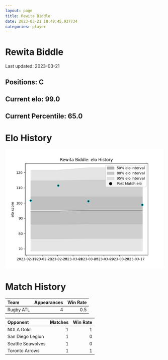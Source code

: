 ```yaml
---  
layout: page  
title: Rewita Biddle  
date: 2023-03-21 18:49:45.937734  
categories: player  
---
```

# Rewita Biddle


Last updated: 2023-03-21
## Positions: C

## Current elo: 99.0

## Current Percentile: 65.0

# Elo History


![elo history](history_RewitaBiddle.png)
# Match History


| Team      |   Appearances |   Win Rate |
|:----------|--------------:|-----------:|
| Rugby ATL |             4 |        0.5 |

| Opponent          |   Matches |   Win Rate |
|:------------------|----------:|-----------:|
| NOLA Gold         |         1 |          1 |
| San Diego Legion  |         1 |          0 |
| Seattle Seawolves |         1 |          0 |
| Toronto Arrows    |         1 |          1 |